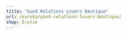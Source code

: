 ```yaml
---
title: "Good Relations Lovers Boutique"
url: /eureka/good-relations-lovers-boutique/
shop: Erotik
---
```

